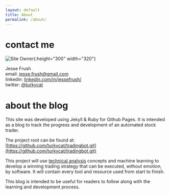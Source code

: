 ```yaml
---
layout: default
title: About
permalink: /about/
---
```


# contact me
  
![Site Owner](/assets/images/jesse.png){:height="300" width="320"}

Jesse Frush  
email: [jesse.frush@gmail.com](mailto:jesse.frush@gmail.com)  
linkedin: [linkedin.com/in/jessefrush/](https://www.linkedin.com/in/jessefrush/)  
twitter: [@turkycat](https://twitter.com/turkycat)

# about the blog

This site was developed using Jekyll & Ruby for Github Pages. It is intended as a blog to track the progress and development of an automated stock trader.

The project root can be found at: [https://github.com/turkycat/tradingbot.git](https://github.com/turkycat/tradingbot.git)

This project will use [technical analysis](https://www.investopedia.com/terms/t/technicalanalysis.asp) concepts and machine learning to develop a winning trading strategy that can be executed, without emotion, by software. It will contain every tool and resource used from start to finish.

This blog is intended to be useful for readers to follow along with the learning and development process.

